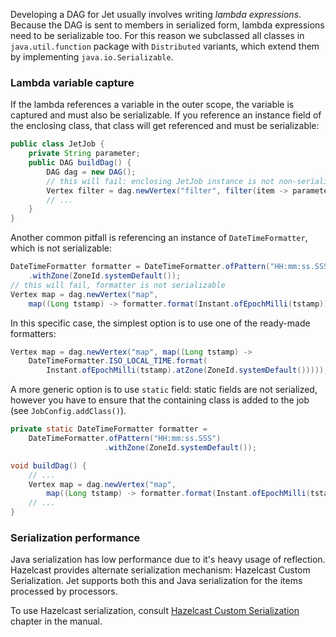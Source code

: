 Developing a DAG for Jet usually involves writing *lambda expressions*. 
Because the DAG is sent to members in serialized form, lambda 
expressions need to be serializable too. For this reason we subclassed 
all classes in `java.util.function` package with `Distributed` variants, 
which extend them by implementing `java.io.Serializable`.

### Lambda variable capture

If the lambda references a variable in the outer scope, the variable is 
captured and must also be serializable. If you reference an instance 
field of the enclosing class, that class will get referenced and must be
serializable:

```java
public class JetJob {
    private String parameter;
    public DAG buildDag() {
        DAG dag = new DAG();
        // this will fail: enclosing JetJob instance is not non-serializable
        Vertex filter = dag.newVertex("filter", filter(item -> parameter.equals(item)));
        // ...
    }
}
```

Another common pitfall is referencing an instance of `DateTimeFormatter`,
which is not serializable:

```java
DateTimeFormatter formatter = DateTimeFormatter.ofPattern("HH:mm:ss.SSS")
    .withZone(ZoneId.systemDefault());
// this will fail, formatter is not serializable
Vertex map = dag.newVertex("map", 
    map((Long tstamp) -> formatter.format(Instant.ofEpochMilli(tstamp))));
```

In this specific case, the simplest option is to use one of the 
ready-made formatters:

```java
Vertex map = dag.newVertex("map", map((Long tstamp) -> 
    DateTimeFormatter.ISO_LOCAL_TIME.format(
        Instant.ofEpochMilli(tstamp).atZone(ZoneId.systemDefault()))));
```

A more generic option is to use `static` field: static fields are not 
serialized, however you have to ensure that the containing class is 
added to the job (see `JobConfig.addClass()`).

```java
private static DateTimeFormatter formatter =
    DateTimeFormatter.ofPattern("HH:mm:ss.SSS")
                     .withZone(ZoneId.systemDefault());

void buildDag() {
    // ...
    Vertex map = dag.newVertex("map",
        map((Long tstamp) -> formatter.format(Instant.ofEpochMilli(tstamp))));
    // ...
}
```

### Serialization performance

Java serialization has low performance due to it's heavy usage of 
reflection. Hazelcast provides alternate serialization mechanism: 
Hazelcast Custom Serialization. Jet supports both this and Java 
serialization for the items processed by processors.

To use Hazelcast serialization, consult [Hazelcast Custom 
Serialization](http://docs.hazelcast.org/docs/3.8/manual/html/customserialization.html)
chapter in the manual.